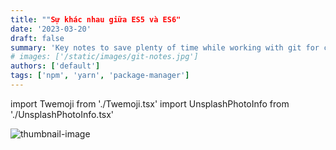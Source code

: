 ```yaml
---
title: ""Sự khác nhau giữa ES5 và ES6"
date: '2023-03-20'
draft: false
summary: 'Key notes to save plenty of time while working with git for command-line-Yarn và npm là mã nguồn mở, giúp chúng ta quản lý các thư viện code mà dự án sử dụng.'
# images: ['/static/images/git-notes.jpg']
authors: ['default']
tags: ['npm', 'yarn', 'package-manager']
---
```

import Twemoji from './Twemoji.tsx'
import UnsplashPhotoInfo from './UnsplashPhotoInfo.tsx'

![thumbnail-image](/static/images/git-notes.jpg)
<UnsplashPhotoInfo photoURL="https://unsplash.com/photos/842ofHC6MaI" author="Yancy Min" />
